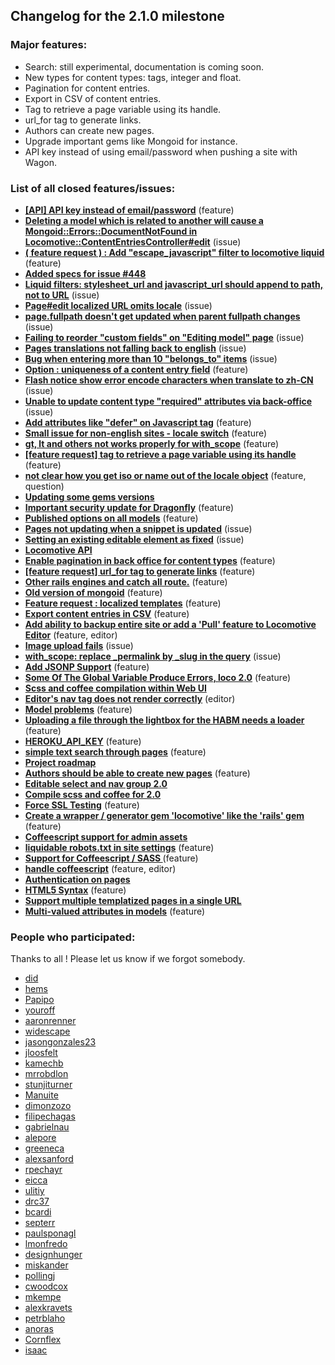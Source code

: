 ## Changelog for the 2.1.0 milestone

### Major features:

* Search: still experimental, documentation is coming soon.
* New types for content types: tags, integer and float.
* Pagination for content entries.
* Export in CSV of content entries.
* Tag to retrieve a page variable using its handle.
* url_for tag to generate links.
* Authors can create new pages.
* Upgrade important gems like Mongoid for instance.
* API key instead of using email/password when pushing a site with Wagon.

### List of all closed features/issues:

* **[[API] API key instead of email/password](https://github.com/locomotivecms/engine/issues/711)** (feature)
* **[Deleting a model which is related to another will cause a Mongoid::Errors::DocumentNotFound in Locomotive::ContentEntriesController#edit](https://github.com/locomotivecms/engine/issues/700)** (issue)
* **[( feature request ) : Add "escape_javascript" filter to locomotive liquid](https://github.com/locomotivecms/engine/issues/694)** (feature)
* **[Added specs for issue #448](https://github.com/locomotivecms/engine/issues/689)**
* **[Liquid filters: stylesheet_url and javascript_url should append to path, not to URL](https://github.com/locomotivecms/engine/issues/684)** (issue)
* **[Page#edit localized URL omits locale](https://github.com/locomotivecms/engine/issues/683)** (issue)
* **[page.fullpath doesn't get updated when parent fullpath changes](https://github.com/locomotivecms/engine/issues/682)** (issue)
* **[Failing to reorder "custom fields" on "Editing model" page](https://github.com/locomotivecms/engine/issues/679)** (issue)
* **[Pages translations not falling back to english](https://github.com/locomotivecms/engine/issues/678)** (issue)
* **[Bug when entering more than 10 "belongs_to" items](https://github.com/locomotivecms/engine/issues/676)** (issue)
* **[Option : uniqueness of a content entry field](https://github.com/locomotivecms/engine/issues/673)** (feature)
* **[Flash notice show error encode characters when translate to zh-CN](https://github.com/locomotivecms/engine/issues/672)** (issue)
* **[Unable to  update content type "required" attributes via back-office](https://github.com/locomotivecms/engine/issues/667)** (issue)
* **[Add attributes like "defer" on Javascript tag](https://github.com/locomotivecms/engine/issues/647)** (feature)
* **[Small issue for non-english sites - locale switch](https://github.com/locomotivecms/engine/issues/645)** (feature)
* **[gt, lt and others not works properly for with_scope](https://github.com/locomotivecms/engine/issues/639)** (feature)
* **[[feature request] tag to retrieve a page variable using its handle](https://github.com/locomotivecms/engine/issues/629)** (feature)
* **[not clear how you get iso or name out of the locale object](https://github.com/locomotivecms/engine/issues/620)** (feature, question)
* **[Updating some gems versions](https://github.com/locomotivecms/engine/issues/619)**
* **[Important security update for Dragonfly](https://github.com/locomotivecms/engine/issues/615)** (feature)
* **[Published options on all models](https://github.com/locomotivecms/engine/issues/582)** (feature)
* **[Pages not updating when a snippet is updated](https://github.com/locomotivecms/engine/issues/559)** (issue)
* **[Setting an existing editable element as fixed](https://github.com/locomotivecms/engine/issues/550)** (issue)
* **[Locomotive API](https://github.com/locomotivecms/engine/issues/511)**
* **[Enable pagination in back office for content types](https://github.com/locomotivecms/engine/issues/510)** (feature)
* **[[feature request] url_for tag to generate links](https://github.com/locomotivecms/engine/issues/507)** (feature)
* **[Other rails engines and catch all route.](https://github.com/locomotivecms/engine/issues/501)** (feature)
* **[Old version of mongoid](https://github.com/locomotivecms/engine/issues/492)** (feature)
* **[Feature request : localized templates](https://github.com/locomotivecms/engine/issues/483)** (feature)
* **[Export content entries in CSV](https://github.com/locomotivecms/engine/issues/472)** (feature)
* **[Add ability to backup entire site or add a 'Pull' feature to Locomotive Editor](https://github.com/locomotivecms/engine/issues/465)** (feature, editor)
* **[Image upload fails](https://github.com/locomotivecms/engine/issues/463)** (issue)
* **[with_scope: replace _permalink by _slug in the query](https://github.com/locomotivecms/engine/issues/449)** (issue)
* **[Add JSONP Support](https://github.com/locomotivecms/engine/issues/441)** (feature)
* **[Some Of The Global Variable Produce Errors, loco 2.0](https://github.com/locomotivecms/engine/issues/435)** (feature)
* **[Scss and coffee compilation within Web UI](https://github.com/locomotivecms/engine/issues/420)**
* **[Editor's nav tag does not render correctly](https://github.com/locomotivecms/engine/issues/410)** (editor)
* **[Model problems](https://github.com/locomotivecms/engine/issues/405)** (feature)
* **[Uploading a file through the lightbox for the HABM needs a loader](https://github.com/locomotivecms/engine/issues/386)** (feature)
* **[HEROKU_API_KEY](https://github.com/locomotivecms/engine/issues/380)** (feature)
* **[simple text search through pages](https://github.com/locomotivecms/engine/issues/376)** (feature)
* **[Project roadmap](https://github.com/locomotivecms/engine/issues/359)**
* **[Authors should be able to create new pages](https://github.com/locomotivecms/engine/issues/354)** (feature)
* **[Editable select and nav group 2.0](https://github.com/locomotivecms/engine/issues/325)**
* **[Compile scss and coffee for 2.0](https://github.com/locomotivecms/engine/issues/307)**
* **[Force SSL Testing](https://github.com/locomotivecms/engine/issues/293)** (feature)
* **[Create a wrapper / generator gem 'locomotive' like the 'rails' gem](https://github.com/locomotivecms/engine/issues/291)** (feature)
* **[Coffeescript support for admin assets](https://github.com/locomotivecms/engine/issues/207)**
* **[liquidable robots.txt in site settings](https://github.com/locomotivecms/engine/issues/203)** (feature)
* **[Support for Coffeescript / SASS ](https://github.com/locomotivecms/engine/issues/202)** (feature)
* **[handle coffeescript](https://github.com/locomotivecms/engine/issues/194)** (feature, editor)
* **[Authentication on pages](https://github.com/locomotivecms/engine/issues/153)**
* **[HTML5 Syntax](https://github.com/locomotivecms/engine/issues/136)** (feature)
* **[Support multiple templatized pages in a single URL](https://github.com/locomotivecms/engine/issues/125)**
* **[Multi-valued attributes in models](https://github.com/locomotivecms/engine/issues/98)** (feature)


### People who participated:

Thanks to all ! Please let us know if we forgot somebody.

* [did](https://github.com/did)
* [hems](https://github.com/hems)
* [Papipo](https://github.com/Papipo)
* [youroff](https://github.com/youroff)
* [aaronrenner](https://github.com/aaronrenner)
* [widescape](https://github.com/widescape)
* [jasongonzales23](https://github.com/jasongonzales23)
* [jloosfelt](https://github.com/jloosfelt)
* [kamechb](https://github.com/kamechb)
* [mrrobdlon](https://github.com/mrrobdlon)
* [stunjiturner](https://github.com/stunjiturner)
* [Manuite](https://github.com/Manuite)
* [dimonzozo](https://github.com/dimonzozo)
* [filipechagas](https://github.com/filipechagas)
* [gabrielnau](https://github.com/gabrielnau)
* [alepore](https://github.com/alepore)
* [greeneca](https://github.com/greeneca)
* [alexsanford](https://github.com/alexsanford)
* [rpechayr](https://github.com/rpechayr)
* [eicca](https://github.com/eicca)
* [ulitiy](https://github.com/ulitiy)
* [drc37](https://github.com/drc37)
* [bcardi](https://github.com/bcardi)
* [septerr](https://github.com/septerr)
* [paulsponagl](https://github.com/paulsponagl)
* [lmonfredo](https://github.com/lmonfredo)
* [designhunger](https://github.com/designhunger)
* [miskander](https://github.com/miskander)
* [pollingj](https://github.com/pollingj)
* [cwoodcox](https://github.com/cwoodcox)
* [mkempe](https://github.com/mkempe)
* [alexkravets](https://github.com/alexkravets)
* [petrblaho](https://github.com/petrblaho)
* [anoras](https://github.com/anoras)
* [Cornflex](https://github.com/Cornflex)
* [isaac](https://github.com/isaac)